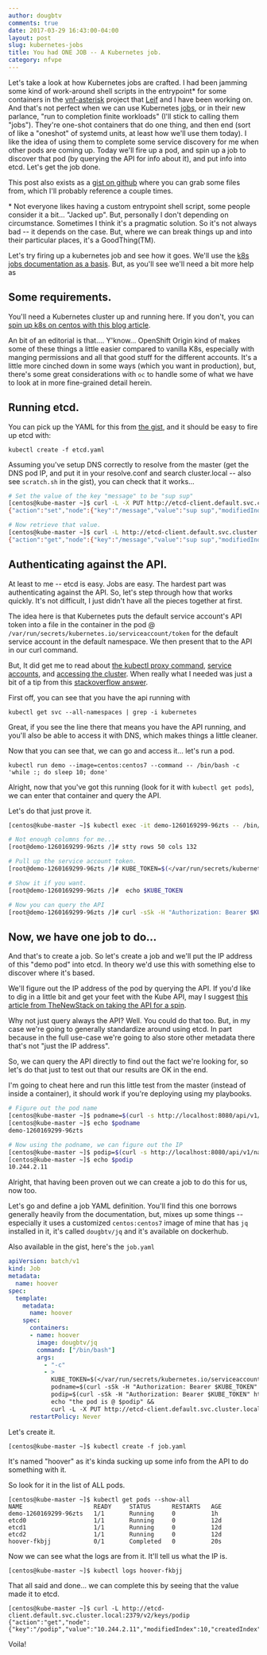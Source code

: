 ```yaml
---
author: dougbtv
comments: true
date: 2017-03-29 16:43:00-04:00
layout: post
slug: kubernetes-jobs
title: You had ONE JOB -- A Kubernetes job.
category: nfvpe
---
```


Let's take a look at how Kubernetes jobs are crafted. I had been jamming some kind of work-around shell scripts in the entrypoint\* for some containers in the [vnf-asterisk](https://github.com/redhat-nfvpe/vnf-asterisk) project that [Leif](https://github.com/leifmadsen) and I have been working on. And that's not perfect when we can use Kubernetes [jobs](https://kubernetes.io/docs/concepts/jobs/run-to-completion-finite-workloads/), or in their new parlance, "run to completion finite workloads" (I'll stick to calling them "jobs"). They're one-shot containers that do one thing, and then end (sort of like a "oneshot" of systemd units, at least how we'll use them today). I like the idea of using them to complete some service discovery for me when other pods are coming up. Today we'll fire up a pod, and spin up a job to discover that pod (by querying the API for info about it), and put info into etcd. Let's get the job done.

This post also exists as a [gist on github](https://gist.github.com/dougbtv/67589a7b3e443d1b4e2cdf05698f58ca) where you can grab some files from, which I'll probably reference a couple times.

\* Not everyone likes having a custom entrypoint shell script, some people consider it a bit... "Jacked up". But, personally I don't depending on circumstance. Sometimes I think it's a pragmatic solution. So it's not always bad -- it depends on the case. But, where we can break things up and into their particular places, it's a GoodThing(TM).

Let's try firing up a kubernetes job and see how it goes. We'll use the [k8s jobs documentation as a basis](https://kubernetes.io/docs/concepts/jobs/run-to-completion-finite-workloads/). But, as you'll see we'll need a bit more help as 

## Some requirements.

You'll need a Kubernetes cluster up and running here. If you don't, you can [spin up k8s on centos with this blog article](http://dougbtv.com//nfvpe/2017/02/16/kubernetes-1.5-centos/).

An bit of an editorial is that.... Y'know... OpenShift Origin kind of makes some of these things a little easier compared to vanilla K8s, especially with manging permissions and all that good stuff for the different accounts. It's a little more cinched down in some ways (which you want in production), but, there's some great considerations with `oc` to handle some of what we have to look at in more fine-grained detail herein.

## Running etcd.


You can pick up the YAML for this from [the gist](https://gist.github.com/dougbtv/67589a7b3e443d1b4e2cdf05698f58ca), and it should be easy to fire up etcd with:

```
kubectl create -f etcd.yaml
```

Assuming you've setup DNS correctly to resolve from the master (get the DNS pod IP, and put it in your resolve.conf and search cluster.local -- also see `scratch.sh` in the gist), you can check that it works...

```bash
# Set the value of the key "message" to be "sup sup"
[centos@kube-master ~]$ curl -L -X PUT http://etcd-client.default.svc.cluster.local:2379/v2/keys/message -d value="sup sup"
{"action":"set","node":{"key":"/message","value":"sup sup","modifiedIndex":9,"createdIndex":9}}

# Now retrieve that value.
[centos@kube-master ~]$ curl -L http://etcd-client.default.svc.cluster.local:2379/v2/keys/message 
{"action":"get","node":{"key":"/message","value":"sup sup","modifiedIndex":9,"createdIndex":9}}
```

## Authenticating against the API.

At least to me -- etcd is easy. Jobs are easy. The hardest part was authenticating against the API. So, let's step through how that works quickly. It's not difficult, I just didn't have all the pieces together at first. 

The idea here is that Kubernetes puts the default service account's API token into a file in the container in the pod @ `/var/run/secrets/kubernetes.io/serviceaccount/token` for the default service account in the default namespace. We then present that to the API in our curl command.

But, It did get me to read about [the kubectl proxy command](https://kubernetes.io/docs/user-guide/kubectl/kubectl_proxy/), [service accounts](https://kubernetes.io/docs/user-guide/service-accounts/), and [accessing the cluster](https://kubernetes.io/docs/concepts/cluster-administration/access-cluster/). When really what I needed was just a bit of a tip from this [stackoverflow answer](http://stackoverflow.com/questions/30690186/how-do-i-access-the-kubernetes-api-from-within-a-pod-container).

First off, you can see that you have the api running with

```
kubectl get svc --all-namespaces | grep -i kubernetes
```

Great, if you see the line there that means you have the API running, and you'll also be able to access it with DNS, which makes things a little cleaner.

Now that you can see that, we can go and access it... let's run a pod.

```
kubectl run demo --image=centos:centos7 --command -- /bin/bash -c 'while :; do sleep 10; done'
```

Alright, now that you've got this running (look for it with `kubectl get pods`), we can enter that container and query the API.

Let's do that just prove it. 

```bash
[centos@kube-master ~]$ kubectl exec -it demo-1260169299-96zts -- /bin/bash

# Not enough columns for me...
[root@demo-1260169299-96zts /]# stty rows 50 cols 132

# Pull up the service account token.
[root@demo-1260169299-96zts /]# KUBE_TOKEN=$(</var/run/secrets/kubernetes.io/serviceaccount/token)

# Show it if you want.
[root@demo-1260169299-96zts /]#  echo $KUBE_TOKEN

# Now you can query the API
[root@demo-1260169299-96zts /]# curl -sSk -H "Authorization: Bearer $KUBE_TOKEN" https://kubernetes.default.svc.cluster.local
```

## Now, we have one job to do...

And that's to create a job. So let's create a job and we'll put the IP address of this "demo pod" into etcd. In theory we'd use this with something else to discover where it's based.

We'll figure out the IP address of the pod by querying the API. If you'd like to dig in a little bit and get your feet with the Kube API, may I suggest [this article from TheNewStack on taking the API for a spin](https://thenewstack.io/taking-kubernetes-api-spin/).

Why not just query always the API? Well. You could do that too. But, in my case we're going to generally standardize around using etcd. In part because in the full use-case we're going to also store other metadata there that's not "just the IP address".

So, we can query the API directly to find out the fact we're looking for, so let's do that just to test out that our results are OK in the end. 

I'm going to cheat here and run this little test from the master (instead of inside a container), it should work if you're deploying using my playbooks.

```bash 
# Figure out the pod name
[centos@kube-master ~]$ podname=$(curl -s http://localhost:8080/api/v1/namespaces/default/pods | jq ".items[] .metadata.name" | grep -i demo | sed -e 's/"//g')
[centos@kube-master ~]$ echo $podname
demo-1260169299-96zts

# Now using the podname, we can figure out the IP
[centos@kube-master ~]$ podip=$(curl -s http://localhost:8080/api/v1/namespaces/default/pods/$podname | jq '.status.podIP' | sed -s 's/"//g')
[centos@kube-master ~]$ echo $podip
10.244.2.11
```

Alright, that having been proven out we can create a job to do this for us, now too.

Let's go and define a job YAML definition. You'll find this one borrows generally heavily from the documentation, but, mixes up some things -- especially it uses a customized `centos:centos7` image of mine that has `jq` installed in it, it's called `dougbtv/jq` and it's available on dockerhub.

Also available in the gist, here's the `job.yaml`

```yaml
apiVersion: batch/v1
kind: Job
metadata:
  name: hoover
spec:
  template:
    metadata:
      name: hoover
    spec:
      containers:
      - name: hoover
        image: dougbtv/jq
        command: ["/bin/bash"]
        args:
          - "-c"
          - >
            KUBE_TOKEN=$(</var/run/secrets/kubernetes.io/serviceaccount/token) &&
            podname=$(curl -sSk -H "Authorization: Bearer $KUBE_TOKEN" https://kubernetes.default.svc.cluster.local/api/v1/namespaces/default/pods | jq '.items[] .metadata.name' | grep -i demo | sed -e 's/\"//g') && 
            podip=$(curl -sSk -H "Authorization: Bearer $KUBE_TOKEN" https://kubernetes.default.svc.cluster.local/api/v1/namespaces/default/pods/$podname | jq '.status.podIP' | sed -s 's/\"//g') &&
            echo "the pod is @ $podip" &&
            curl -L -X PUT http://etcd-client.default.svc.cluster.local:2379/v2/keys/podip -d value="$podip"
      restartPolicy: Never
```

Let's create it.

```
[centos@kube-master ~]$ kubectl create -f job.yaml 
```

It's named "hoover" as it's kinda sucking up some info from the API to do something with it.

So look for it in the list of ALL pods.

```
[centos@kube-master ~]$ kubectl get pods --show-all
NAME                    READY     STATUS      RESTARTS   AGE
demo-1260169299-96zts   1/1       Running     0          1h
etcd0                   1/1       Running     0          12d
etcd1                   1/1       Running     0          12d
etcd2                   1/1       Running     0          12d
hoover-fkbjj            0/1       Completed   0          20s
```

Now we can see what the logs are from it. It'll tell us what the IP is.

```
[centos@kube-master ~]$ kubectl logs hoover-fkbjj
```

That all said and done... we can complete this by seeing that the value made it to etcd.

```
[centos@kube-master ~]$ curl -L http://etcd-client.default.svc.cluster.local:2379/v2/keys/podip
{"action":"get","node":{"key":"/podip","value":"10.244.2.11","modifiedIndex":10,"createdIndex":10}}
```

Voila!
